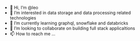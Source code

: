 - 👋 Hi, I’m @leo
- 👀 I’m interested in data storage and data processing related technologies
- 🌱 I’m currently learning graphql, snowflake and databricks
- 💞️ I’m looking to collaborate on building full stack applicaltions
- 📫 How to reach me ...

<!---
leopardi2006/leopardi2006 is a ✨ special ✨ repository because its `README.md` (this file) appears on your GitHub profile.
You can click the Preview link to take a look at your changes.
--->
